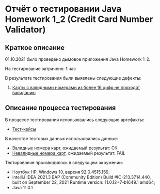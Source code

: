 # Отчёт о тестировании Java Homework 1_2 (Credit Card Number Validator)

## Краткое описание

01.10.2021 было проведено дымовое приложения Java Homework 1_2.

На тестирование затрачено: 1 час

В результате тестирования были выявлены следующие дефекты:
1. [Карты с валидными номерами из более 16 цифр не проходят валидацию](https://github.com/ESE58/Java-Homework-1_2/issues/1#issue-1014573167)

## Описание процесса тестирования

В процессе тестирования использовались следующие артефакты:
* [Тест-кейсы](https://github.com/ESE58/Java-Homework-1_2/blob/main/%D0%A2est_cases.md)


В качестве тестовых данных использовались данные:
* [Валидные номера карт](https://github.com/ESE58/Java-Homework-1_2/blob/main/Valid_card_numbers.md), ожидаемый результат: ОК
* [Невалидные номера карт](https://github.com/ESE58/Java-Homework-1_2/blob/main/Invalid_card_numbers.md), ожидаемый результат: FAIL


Тестирование производилось в следующем окружении:
* Ноутбук HP, Windows 10, версия 92.0.4515.159;
* IntelliJ IDEA 2021.3 EAP (Community Edition) Build #IC-213.3714.440, built on September 22, 2021 Runtime version: 11.0.12+7-b1649.1 amd64;
* Java 11.0.1